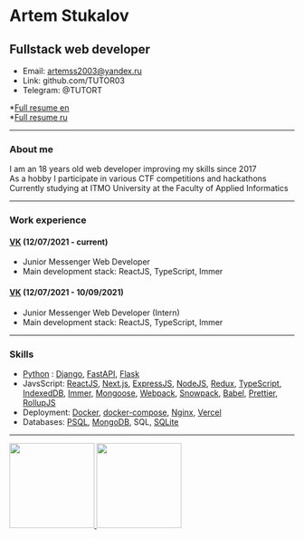 # Artem Stukalov

## Fullstack web developer

- Email: artemss2003@yandex.ru  
- Link: github.com/TUTOR03  
- Telegram: @TUTORT

\*[Full resume en](https://github.com/TUTOR03/TUTOR03/blob/main/Full_resume_en.md)  
\*[Full resume ru](https://github.com/TUTOR03/TUTOR03/blob/main/Full_resume_ru.md)

---

### About me

I am an 18 years old web developer improving my skills since 2017  
As a hobby I participate in various CTF competitions and hackathons  
Currently studying at ITMO University at the Faculty of Applied Informatics

---

### Work experience

#### [VK](https://vk.com) (12/07/2021 - current)

- Junior Messenger Web Developer
- Main development stack: ReactJS, TypeScript, Immer

#### [VK](https://vk.com) (12/07/2021 - 10/09/2021)

- Junior Messenger Web Developer (Intern)
- Main development stack: ReactJS, TypeScript, Immer

---

### Skills

- [Python](https://www.python.org) : [Django](https://www.djangoproject.com), [FastAPI](https://fastapi.tiangolo.com), [Flask](https://flask.palletsprojects.com)
- JavsScript: [ReactJS](https://reactjs.org), [Next.js](https://nextjs.org), [ExpressJS](https://expressjs.com), [NodeJS](https://nodejs.org), [Redux](https://redux.js.org), [TypeScript](https://www.typescriptlang.org), [IndexedDB](https://github.com/jakearchibald/idb), [Immer](https://immerjs.github.io/immer), [Mongoose](https://mongoosejs.com), [Webpack](https://webpack.js.org), [Snowpack](https://www.snowpack.dev), [Babel](https://babeljs.io), [Prettier](https://prettier.io), [RollupJS](https://rollupjs.org)
- Deployment: [Docker](https://www.docker.com), [docker-compose](https://docs.docker.com/compose), [Nginx](https://nginx.org), [Vercel](https://vercel.com)
- Databases: [PSQL](https://postgrespro.ru), [MongoDB](https://www.mongodb.com), SQL, [SQLite](https://www.sqlite.org)

---

<a href="http://stuvars.com/"><img height="150" src="https://github-readme-stats.vercel.app/api?username=TUTOR03&show_icons=true&include_all_commits=true&count_private=true&theme=dark" />
<img height="150" src="https://github-readme-stats.vercel.app/api/top-langs/?username=TUTOR03&layout=compact&theme=dark" /></a>
